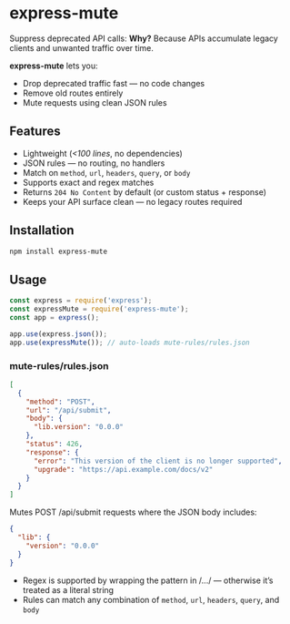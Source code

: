 # express-mute

Suppress deprecated API calls: **Why?** Because APIs accumulate legacy clients and unwanted traffic over time.

**express-mute** lets you:
- Drop deprecated traffic fast — no code changes
- Remove old routes entirely
- Mute requests using clean JSON rules

## Features

- Lightweight (_<100 lines_, no dependencies)
- JSON rules — no routing, no handlers
- Match on `method`, `url`, `headers`, `query`, or `body`
- Supports exact and regex matches
- Returns `204 No Content` by default (or custom status + response)
- Keeps your API surface clean — no legacy routes required

## Installation

```bash
npm install express-mute
```

## Usage

```js
const express = require('express');
const expressMute = require('express-mute');
const app = express();

app.use(express.json());
app.use(expressMute()); // auto-loads mute-rules/rules.json
```

### mute-rules/rules.json

```json
[
  {
    "method": "POST",
    "url": "/api/submit",
    "body": {
      "lib.version": "0.0.0"
    },
    "status": 426,
    "response": {
      "error": "This version of the client is no longer supported",
      "upgrade": "https://api.example.com/docs/v2"
    }
  }
]
```

Mutes POST /api/submit requests where the JSON body includes:

```json
{
  "lib": {
    "version": "0.0.0"
  }
}
```

* Regex is supported by wrapping the pattern in /.../ — otherwise it’s treated as a literal string
* Rules can match any combination of `method`, `url`, `headers`, `query`, and `body`
